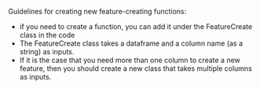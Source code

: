 
Guidelines for creating new feature-creating functions:
* if you need to create a function, you can add it under the FeatureCreate class in the code
* The FeatureCreate class takes a dataframe and a column name (as a string) as inputs.
* If it is the case that you need more than one column to create a new feature, then you should create a new class that takes multiple columns as inputs.